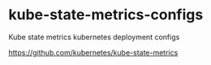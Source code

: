 # kube-state-metrics-configs
Kube state metrics kubernetes deployment configs

https://github.com/kubernetes/kube-state-metrics
